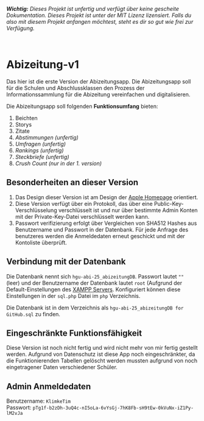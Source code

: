 ***Wichtig:*** *Dieses Projekt ist unfertig und verfügt über keine gescheite Dokumentation. Dieses Projekt ist unter der MIT Lizenz lizensiert. Falls du also mit diesem Projekt anfangen möchtest, steht es dir so gut wie frei zur Verfügung.*

<br>

Abizeitung-v1
=============

Das hier ist die erste Version der Abizeitungsapp. Die Abizeitungsapp soll für die Schulen und Abschlussklassen den Prozess der Informationssammlung für die Abizeitung vereinfachen und digitalisieren.

Die Abizeitungsapp soll folgenden **Funktionsumfang** bieten:

1. Beichten
2. Storys
3. Zitate
4. *Abstimmungen (unfertig)*
5. *Umfragen (unfertig)*
6. *Rankings (unfertig)*
7. *Steckbriefe (unfertig)*
8. *Crush Count (nur in der 1. version)*

## Besonderheiten an dieser Version

1. Das Design dieser Version ist am Design der [Apple Homepage](https://apple.com) orientiert.
2. Diese Version verfügt über ein Protokoll, das über eine Public-Key-Verschlüsselung verschlüsselt ist und nur über bestimmte Admin Konten mit der Private-Key-Datei verschlüsselt werden kann.
3. Passwort verifizierung erfolgt über Vergleichen von SHA512 Hashes aus Benutzername und Passwort in der Datenbank. Für jede Anfrage des benutzeres werden die Anmeldedaten erneut geschickt und mit der Kontoliste überprüft.

## Verbindung mit der Datenbank

Die Datenbank nennt sich `hgu-abi-25_abizeitungDB`. Passwort lautet `""` (leer) und der Benutzername der Datenbank lautet `root` (Aufgrund der Default-Einstellungen des [XAMPP Servers](https://www.apachefriends.org). Konfiguriert können diese Einstellungen in der `sql.php` Datei im `php` Verzeichnis.

Die Datenbank ist in dem Verzeichnis als `hgu-abi-25_abizeitungDB for GitHub.sql` zu finden.

## Eingeschränkte Funktionsfähigkeit

Diese Version ist noch nicht fertig und wird nicht mehr von mir fertig gestellt werden. Aufgrund von Datenschutz ist diese App noch eingeschränkter, da die Funktionierenden Tabellen gelöscht werden mussten aufgrund von noch eingetragener Daten verschiedener Schüler.

## Admin Anmeldedaten

Benutzername: `KlimkeTim` <br>
Passwort: `pTg1f-b2zDh-3uQ4c-nI5oLa-6vYsGj-7hK8Fb-sH9tEw-0kVuNx-iZ1Py-lM2vJa`

